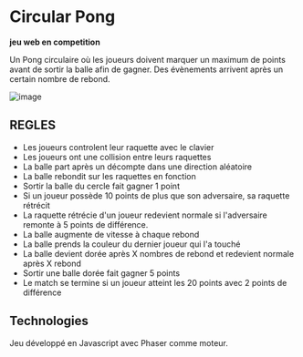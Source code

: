 # Circular Pong

**jeu web en competition**

Un Pong circulaire où les joueurs doivent marquer un maximum de points avant de sortir la balle afin de gagner. Des évènements arrivent après un certain nombre de rebond.

![image](https://img4.hostingpics.net/pics/947425CircularPong.jpg)

## REGLES

* Les joueurs controlent leur raquette avec le clavier
* Les joueurs ont une collision entre leurs raquettes
* La balle part après un décompte dans une direction aléatoire
* La balle rebondit sur les raquettes en fonction
* Sortir la balle du cercle fait gagner 1 point
* Si un joueur possède 10 points de plus que son adversaire, sa raquette rétrécit
* La raquette rétrécie d'un joueur redevient normale si l'adversaire remonte à 5 points de différence.
* La balle augmente de vitesse à chaque rebond
* La balle prends la couleur du dernier joueur qui l'a touché
* La balle devient dorée après X nombres de rebond et redevient normale après X rebond 
* Sortir une balle dorée fait gagner 5 points
* Le match se termine si un joueur atteint les 20 points avec 2 points de différence

## Technologies

Jeu développé en Javascript avec Phaser comme moteur.